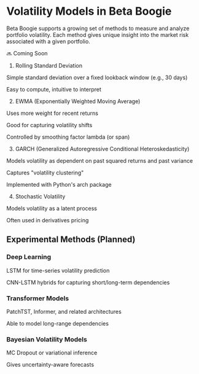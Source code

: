 # Volatility Models in Beta Boogie

Beta Boogie supports a growing set of methods to measure and analyze portfolio volatility. Each method gives unique insight into the market risk associated with a given portfolio.

🔜 Coming Soon

1. Rolling Standard Deviation

Simple standard deviation over a fixed lookback window (e.g., 30 days)

Easy to compute, intuitive to interpret

2. EWMA (Exponentially Weighted Moving Average)

Uses more weight for recent returns

Good for capturing volatility shifts

Controlled by smoothing factor lambda (or span)


3. GARCH (Generalized Autoregressive Conditional Heteroskedasticity)

Models volatility as dependent on past squared returns and past variance

Captures "volatility clustering"

Implemented with Python's arch package


4. Stochastic Volatility

Models volatility as a latent process

Often used in derivatives pricing


## Experimental Methods (Planned)

### Deep Learning

LSTM for time-series volatility prediction

CNN-LSTM hybrids for capturing short/long-term dependencies

### Transformer Models

PatchTST, Informer, and related architectures

Able to model long-range dependencies

### Bayesian Volatility Models

MC Dropout or variational inference

Gives uncertainty-aware forecasts
